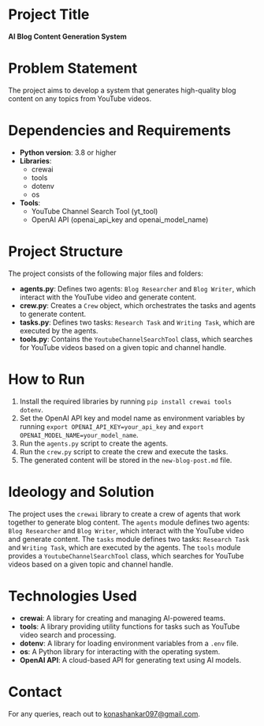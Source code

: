 # Project Title
**AI Blog Content Generation System**

# Problem Statement
The project aims to develop a system that generates high-quality blog content on any topics from YouTube videos.

# Dependencies and Requirements
* **Python version**: 3.8 or higher
* **Libraries**:
	+ crewai
	+ tools
	+ dotenv
	+ os
* **Tools**:
	+ YouTube Channel Search Tool (yt_tool)
	+ OpenAI API (openai_api_key and openai_model_name)

# Project Structure
The project consists of the following major files and folders:
* **agents.py**: Defines two agents: `Blog Researcher` and `Blog Writer`, which interact with the YouTube video and generate content.
* **crew.py**: Creates a `Crew` object, which orchestrates the tasks and agents to generate content.
* **tasks.py**: Defines two tasks: `Research Task` and `Writing Task`, which are executed by the agents.
* **tools.py**: Contains the `YoutubeChannelSearchTool` class, which searches for YouTube videos based on a given topic and channel handle.

# How to Run
1. Install the required libraries by running `pip install crewai tools dotenv`.
2. Set the OpenAI API key and model name as environment variables by running `export OPENAI_API_KEY=your_api_key` and `export OPENAI_MODEL_NAME=your_model_name`.
3. Run the `agents.py` script to create the agents.
4. Run the `crew.py` script to create the crew and execute the tasks.
5. The generated content will be stored in the `new-blog-post.md` file.

# Ideology and Solution
The project uses the `crewai` library to create a crew of agents that work together to generate blog content. The `agents` module defines two agents: `Blog Researcher` and `Blog Writer`, which interact with the YouTube video and generate content. The `tasks` module defines two tasks: `Research Task` and `Writing Task`, which are executed by the agents. The `tools` module provides a `YoutubeChannelSearchTool` class, which searches for YouTube videos based on a given topic and channel handle.

# Technologies Used
* **crewai**: A library for creating and managing AI-powered teams.
* **tools**: A library providing utility functions for tasks such as YouTube video search and processing.
* **dotenv**: A library for loading environment variables from a `.env` file.
* **os**: A Python library for interacting with the operating system.
* **OpenAI API**: A cloud-based API for generating text using AI models.

# Contact
For any queries, reach out to konashankar097@gmail.com.
